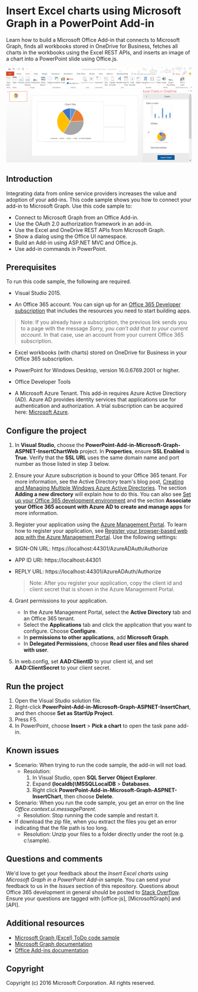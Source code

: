 # Insert Excel charts using Microsoft Graph in a PowerPoint Add-in 

Learn how to build a Microsoft Office Add-in that connects to Microsoft Graph, finds all workbooks stored in OneDrive for Business, fetches all charts in the workbooks using the Excel REST APIs, and inserts an image of a chart into a PowerPoint slide using Office.js.

![Insert Excel charts using Microsoft Graph in a PowerPoint Add-in sample](/images/InsertChart.PNG)

## Introduction

Integrating data from online service providers increases the value and adoption of your add-ins. This code sample shows you how to connect your add-in to Microsoft Graph. Use this code sample to:

* Connect to Microsoft Graph from an Office Add-in.
* Use the OAuth 2.0 authorization framework in an add-in.
* Use the Excel and OneDrive REST APIs from Microsoft Graph.
* Show a dialog using the Office UI namespace.
* Build an Add-in using ASP.NET MVC and Office.js. 
* Use add-in commands in PowerPoint.


## Prerequisites
To run this code sample, the following are required.

* Visual Studio 2015.

* An Office 365 account. You can sign up for an [Office 365 Developer subscription](https://portal.office.com/Signup/Signup.aspx?OfferId=6881A1CB-F4EB-4db3-9F18-388898DAF510&DL=DEVELOPERPACK&ali=1#0) that includes the resources you need to start building apps.
> Note: If you already have a subscription, the previous link sends you to a page with the message *Sorry, you can’t add that to your current account.* In that case, use an account from your current Office 365 subscription.


* Excel workbooks (with charts) stored on OneDrive for Business in your Office 365 subscription.

* PowerPoint for Windows Desktop, version 16.0.6769.2001 or higher.
* Office Developer Tools

* A Microsoft Azure Tenant. This add-in requires Azure Active Directiory (AD). Azure AD provides identity services that applications use for authentication and authorization. A trial subscription can be acquired here: [Microsoft Azure](https://account.windowsazure.com/SignUp).

## Configure the project

1. In **Visual Studio**, choose the **PowerPoint-Add-in-Microsoft-Graph-ASPNET-InsertChartWeb** project. In **Properties**, ensure **SSL Enabled** is **True**. Verify that the **SSL URL** uses the same domain name and port number as those listed in step 3 below.
 
2. Ensure your Azure subscription is bound to your Office 365 tenant. For more information, see the Active Directory team's blog post, [Creating and Managing Multiple Windows Azure Active Directories](http://blogs.technet.com/b/ad/archive/2013/11/08/creating-and-managing-multiple-windows-azure-active-directories.aspx). The section **Adding a new directory** will explain how to do this. You can also see [Set up your Office 365 development environment](https://msdn.microsoft.com/office/office365/howto/setup-development-environment#bk_CreateAzureSubscription) and the section **Associate your Office 365 account with Azure AD to create and manage apps** for more information.

3. Register your application using the [Azure Management Portal](https://manage.windowsazure.com). To learn how to register your application, see [Register your browser-based web app with the Azure Management Portal](https://msdn.microsoft.com/office/office365/HowTo/add-common-consent-manually#bk_RegisterWebApp). Use the following settings:

 - SIGN-ON URL: https://localhost:44301/AzureADAuth/Authorize 
 - APP ID URI: https://localhost:44301
 - REPLY URL: https://localhost:44301/AzureADAuth/Authorize	

	> Note: After you register your application, copy the client id and client secret that is shown in the Azure Management Portal.
	 
4. Grant permissions to your application.
	*  In the Azure Management Portal, select the **Active Directory** tab and an Office 365 tenant.
	*  Select the **Applications** tab and click the application that you want to configure. Choose **Configure**.
	*  In **permissions to other applications**, add **Microsoft Graph**.
	*  In **Delegated Permissions**, choose **Read user files and files shared with user**.

5.  In web.config, set **AAD:ClientID** to your client id, and set **AAD:ClientSecret** to your client secret. 

## Run the project
1. Open the Visual Studio solution file. 
2. Right-click **PowerPoint-Add-in-Microsoft-Graph-ASPNET-InsertChart**, and then choose **Set as StartUp Project**.
2. Press F5. 
3. In PowerPoint, choose **Insert** > **Pick a chart** to open the task pane add-in.

## Known issues

* Scenario: When trying to run the code sample, the add-in will not load.
	* Resolution: 
		1. In Visual Studio, open **SQL Server Object Explorer**.
		2. Expand **(localdb)\MSSQLLocalDB** > **Databases**.
		3. Right click **PowerPoint-Add-in-Microsoft-Graph-ASPNET-InsertChart**, then choose **Delete**. 
* Scenario: When you run the code sample, you get an error on the line *Office.context.ui.messageParent*.	
	* Resolution: Stop running the code sample and restart it. 
* If download the zip file, when you extract the files you get an error indicating that the file path is too long.
	* Resolution: Unzip your files to a folder directly under the root (e.g. c:\sample).

## Questions and comments
We'd love to get your feedback about the *Insert Excel charts using Microsoft Graph in a PowerPoint Add-in* sample. You can send your feedback to us in the *Issues* section of this repository.
Questions about Office 365 development in general should be posted to [Stack Overflow](http://stackoverflow.com/questions/tagged/Office365+API). Ensure your questions are tagged with [office-js], [MicrosoftGraph] and [API].

## Additional resources

* [Microsoft Graph (Excel) ToDo code sample](https://github.com/OfficeDev/Microsoft-Graph-ASPNET-ExcelREST-ToDo)
* [Microsoft Graph documentation](https://graph.microsoft.io/en-us/docs)
* [Office Add-ins documentation](https://dev.office.com/docs/add-ins/overview/office-add-ins)

## Copyright
Copyright (c) 2016 Microsoft Corporation. All rights reserved.

